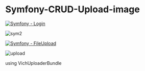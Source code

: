 # Symfony-CRUD-Upload-image 
[![Symfony - Login](https://img.shields.io/badge/Symfony-Login-2ea44f?logo=symfony)](https://symfony.com)

![sym2](https://github.com/hesham0ahmed/Symfony-CRUD-Upload-image/assets/133360711/86b0a18c-f8e2-4466-88a5-8b35d98a025f)



[![Symfony - FileUpload](https://img.shields.io/badge/Symfony-FileUpload-2ea44f?logo=symfony)](https://symfony.com)

![upload](https://github.com/hesham0ahmed/Symfony-CRUD-Upload-image/assets/133360711/d0d313e0-21b9-4092-b697-0d90161b4250)

using VichUploaderBundle
